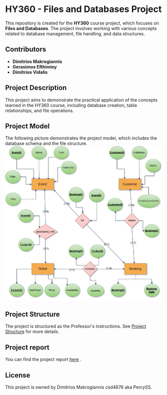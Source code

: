 # HY360 - Files and Databases Project

This repository is created for the **HY360** course project, which focuses on **Files and Databases**. The project involves working with various concepts related to database management, file handling, and data structures.

## Contributors
- **Dimitrios Makrogiannis**
- **Gerasimos Efthimioy**
- **Dimitrios Vidalis**

## Project Description
This project aims to demonstrate the practical application of the concepts learned in the HY360 course, including database creation, table relationships, and file operations.

## Project Model
The following picture demonstrates the project model, which includes the database schema and the file structure.
![Image Alt Text](docs/database_final.png)

## Project Structure
The project is structured as the Professor's instructions. See [Project Structure](docs/ΗΥ360_project_2024.pdf) for more details.

## Project report
You can find the project report [here](docs/project_report.pdf) .

## License
This project is owned by Dimitrios Makrogiannis csd4676 aka PercySS.
